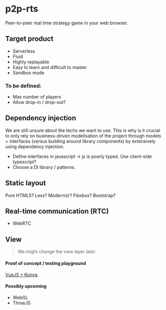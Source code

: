 # p2p-rts

Peer-to-peer real time strategy game in your web browser.

## Target product

- Serverless
- Fluid
- Highly replayable
- Easy to learn and difficult to master
- Sandbox mode

### To be defined:
- Max number of players
- Allow drop-in / drop-out?

## Dependency injection

We are still unsure about the techs we want to use. This is why is it crucial to only rely on business-driven modelisation of the project through models + interfaces (versus building around library components) by extensively using dependency injection.

- Define interfaces in javascript -> js is poorly typed. Use client-side typescript?
- Choose a DI library / patterns.

## Static layout

Pure HTML5? Less? Modernizr? Flexbox? Bootstrap?

## Real-time communication (RTC)

- WebRTC

## View

> We might change the view layer later.

#### Proof of concept / testing playground

[VueJS + Konva](https://github.com/konvajs/vue-konva).

#### Possibly upcoming

- WebGL
- ThreeJS
